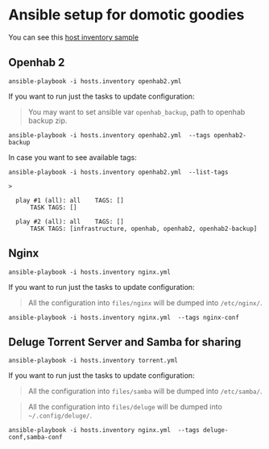 # Ansible setup for domotic goodies

You can see this [host inventory sample](hosts.sample)

## Openhab 2
```
ansible-playbook -i hosts.inventory openhab2.yml
 ```
If you want to run just the tasks to update configuration:
> You may want to set ansible var `openhab_backup`, path to openhab backup zip.

```
ansible-playbook -i hosts.inventory openhab2.yml  --tags openhab2-backup
```
In case you want to see available tags:
```
ansible-playbook -i hosts.inventory openhab2.yml  --list-tags

>

  play #1 (all): all    TAGS: []
      TASK TAGS: []

  play #2 (all): all    TAGS: []
      TASK TAGS: [infrastructure, openhab, openhab2, openhab2-backup]
```

## Nginx
```
ansible-playbook -i hosts.inventory nginx.yml
 ```
If you want to run just the tasks to update configuration:
> All the configuration into `files/nginx` will be dumped into `/etc/nginx/`.

```
ansible-playbook -i hosts.inventory nginx.yml  --tags nginx-conf
```

## Deluge Torrent Server and Samba for sharing
```
ansible-playbook -i hosts.inventory torrent.yml
 ```
If you want to run just the tasks to update configuration:
> All the configuration into `files/samba` will be dumped into `/etc/samba/`.

> All the configuration into `files/deluge` will be dumped into `~/.config/deluge/`.

```
ansible-playbook -i hosts.inventory nginx.yml  --tags deluge-conf,samba-conf
```
